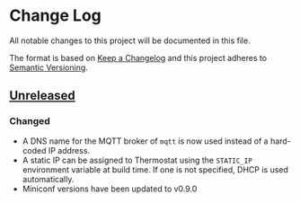 
# Change Log

All notable changes to this project will be documented in this file.

The format is based on [Keep a Changelog](http://keepachangelog.com/)
and this project adheres to [Semantic Versioning](http://semver.org/).

## [Unreleased](https://github.com/quartiq/thermostat-eem/compare/v0.1.0...master)

### Changed
* A DNS name for the MQTT broker of `mqtt` is now used instead of a hard-coded IP address.
* A static IP can be assigned to Thermostat using the `STATIC_IP` environment variable at build
  time. If one is not specified, DHCP is used automatically.
* Miniconf versions have been updated to v0.9.0
